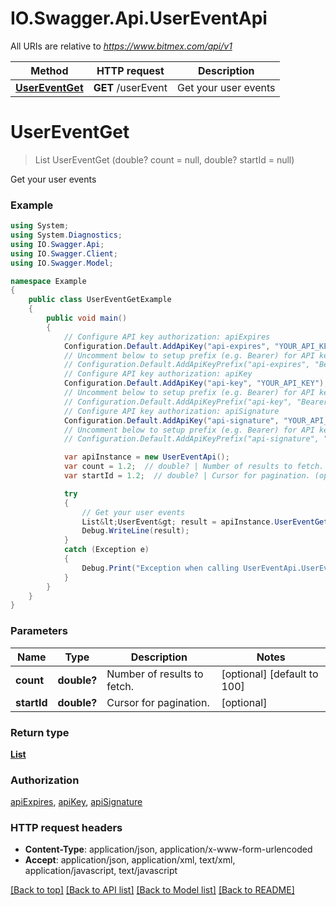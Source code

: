 # IO.Swagger.Api.UserEventApi

All URIs are relative to *https://www.bitmex.com/api/v1*

Method | HTTP request | Description
------------- | ------------- | -------------
[**UserEventGet**](UserEventApi.md#usereventget) | **GET** /userEvent | Get your user events


<a name="usereventget"></a>
# **UserEventGet**
> List<UserEvent> UserEventGet (double? count = null, double? startId = null)

Get your user events

### Example
```csharp
using System;
using System.Diagnostics;
using IO.Swagger.Api;
using IO.Swagger.Client;
using IO.Swagger.Model;

namespace Example
{
    public class UserEventGetExample
    {
        public void main()
        {
            // Configure API key authorization: apiExpires
            Configuration.Default.AddApiKey("api-expires", "YOUR_API_KEY");
            // Uncomment below to setup prefix (e.g. Bearer) for API key, if needed
            // Configuration.Default.AddApiKeyPrefix("api-expires", "Bearer");
            // Configure API key authorization: apiKey
            Configuration.Default.AddApiKey("api-key", "YOUR_API_KEY");
            // Uncomment below to setup prefix (e.g. Bearer) for API key, if needed
            // Configuration.Default.AddApiKeyPrefix("api-key", "Bearer");
            // Configure API key authorization: apiSignature
            Configuration.Default.AddApiKey("api-signature", "YOUR_API_KEY");
            // Uncomment below to setup prefix (e.g. Bearer) for API key, if needed
            // Configuration.Default.AddApiKeyPrefix("api-signature", "Bearer");

            var apiInstance = new UserEventApi();
            var count = 1.2;  // double? | Number of results to fetch. (optional)  (default to 100)
            var startId = 1.2;  // double? | Cursor for pagination. (optional) 

            try
            {
                // Get your user events
                List&lt;UserEvent&gt; result = apiInstance.UserEventGet(count, startId);
                Debug.WriteLine(result);
            }
            catch (Exception e)
            {
                Debug.Print("Exception when calling UserEventApi.UserEventGet: " + e.Message );
            }
        }
    }
}
```

### Parameters

Name | Type | Description  | Notes
------------- | ------------- | ------------- | -------------
 **count** | **double?**| Number of results to fetch. | [optional] [default to 100]
 **startId** | **double?**| Cursor for pagination. | [optional] 

### Return type

[**List<UserEvent>**](UserEvent.md)

### Authorization

[apiExpires](../README.md#apiExpires), [apiKey](../README.md#apiKey), [apiSignature](../README.md#apiSignature)

### HTTP request headers

 - **Content-Type**: application/json, application/x-www-form-urlencoded
 - **Accept**: application/json, application/xml, text/xml, application/javascript, text/javascript

[[Back to top]](#) [[Back to API list]](../README.md#documentation-for-api-endpoints) [[Back to Model list]](../README.md#documentation-for-models) [[Back to README]](../README.md)

